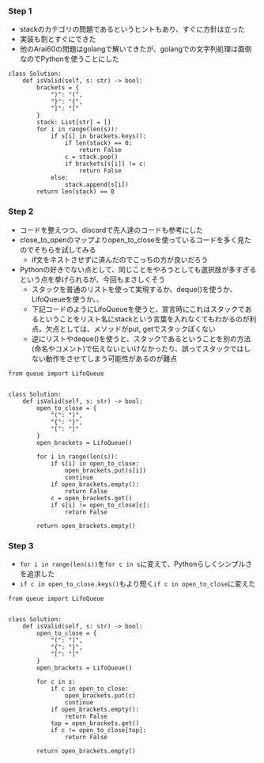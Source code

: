 ### Step 1
- stackのカテゴリの問題であるというヒントもあり、すぐに方針は立った
- 実装も割とすぐにできた
- 他のArai60の問題はgolangで解いてきたが、golangでの文字列処理は面倒なのでPythonを使うことにした

```Python3
class Solution:
    def isValid(self, s: str) -> bool:
        brackets = {
            ")": "(",
            "}": "{",
            "]": "["
        }
        stack: List[str] = []
        for i in range(len(s)):
            if s[i] in brackets.keys():
                if len(stack) == 0:
                    return False
                c = stack.pop()
                if brackets[s[i]] != c:
                    return False
            else:
                stack.append(s[i])
        return len(stack) == 0
```

### Step 2
- コードを整えつつ、discordで先人達のコードも参考にした
- close_to_openのマップよりopen_to_closeを使っているコードを多く見たのでそちらを試してみる
  - if文をネストさせずに済んだのでこっちの方が良いだろう
- Pythonの好きでない点として、同じことをやろうとしても選択肢が多すぎるという点を挙げられるが、今回もまさしくそう
  - スタックを普通のリストを使って実現するか、deque()を使うか、LifoQueueを使うか、、
  - 下記コードのようにLifoQueueを使うと、宣言時にこれはスタックであるということをリスト名にstackという言葉を入れなくてもわかるのが利点。欠点としては、メソッドがput, getでスタックぽくない
  - 逆にリストやdeque()を使うと、スタックであるということを別の方法(命名やコメント)で伝えないといけなかったり、誤ってスタックではしない動作をさせてしまう可能性があるのが難点

```Python3
from queue import LifoQueue


class Solution:
    def isValid(self, s: str) -> bool:
        open_to_close = {
            "(": ")",
            "{": "}",
            "[": "]"
        }
        open_brackets = LifoQueue()
        
        for i in range(len(s)):
            if s[i] in open_to_close:
                open_brackets.put(s[i])
                continue
            if open_brackets.empty():
                return False
            c = open_brackets.get()
            if s[i] != open_to_close[c]:
                return False
        
        return open_brackets.empty()
```

### Step 3
- `for i in range(len(s))`を`for c in s`に変えて、Pythonらしくシンプルさを追求した
- `if c in open_to_close.keys()`もより短く`if c in open_to_close`に変えた

```Python3
from queue import LifoQueue


class Solution:
    def isValid(self, s: str) -> bool:
        open_to_close = {
            "(": ")",
            "{": "}",
            "[": "]"
        }
        open_brackets = LifoQueue()

        for c in s:
            if c in open_to_close:
                open_brackets.put(c)
                continue
            if open_brackets.empty():
                return False
            top = open_brackets.get()
            if c != open_to_close[top]:
                return False
        
        return open_brackets.empty()
```
